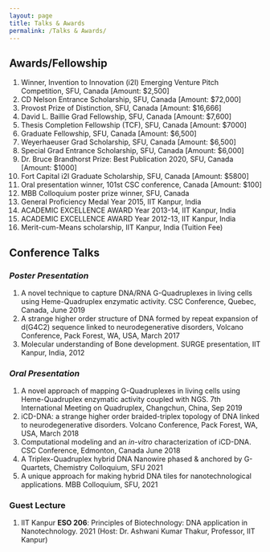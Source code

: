 ```yaml
---
layout: page
title: Talks & Awards
permalink: /Talks & Awards/
---
```


## Awards/Fellowship
1. Winner, Invention to Innovation (i2I) Emerging Venture Pitch Competition, SFU, Canada [Amount: $2,500]
2. CD Nelson Entrance Scholarship, SFU, Canada [Amount: $72,000]
3. Provost Prize of Distinction, SFU, Canada [Amount: $16,666]
4. David L. Baillie Grad Fellowship, SFU, Canada [Amount: $7,600]
5. Thesis Completion Fellowship (TCF), SFU, Canada [Amount: $7000]
6. Graduate Fellowship, SFU, Canada [Amount: $6,500]
7. Weyerhaeuser Grad Scholarship, SFU, Canada [Amount: $6,500]
8. Special Grad Entrance Scholarship, SFU, Canada [Amount: $6,000]
9. Dr. Bruce Brandhorst Prize: Best Publication 2020, SFU, Canada [Amount: $1000]
10. Fort Capital i2I Graduate Scholarship, SFU, Canada [Amount: $5800]
11. Oral presentation winner, 101st CSC conference, Canada [Amount: $100]
12. MBB Colloquium poster prize winner, SFU, Canada
13. General Proficiency Medal Year 2015, IIT Kanpur, India
14. ACADEMIC EXCELLENCE AWARD Year 2013-14, IIT Kanpur, India
15. ACADEMIC EXCELLENCE AWARD Year 2012-13, IIT Kanpur, India
16. Merit-cum-Means scholarship, IIT Kanpur, India (Tuition Fee)

## Conference Talks
### _Poster Presentation_
1. A novel technique to capture DNA/RNA G-Quadruplexes in living cells using Heme-Quadruplex enzymatic activity. CSC Conference, Quebec, Canada, June 2019
2. A strange higher order structure of DNA formed by repeat expansion of d(G4C2) sequence linked to neurodegenerative disorders, Volcano Conference, Pack Forest, WA, USA, March 2017
3. Molecular understanding of Bone development. SURGE presentation, IIT Kanpur, India, 2012

### _Oral Presentation_
1. A novel approach of mapping G-Quadruplexes in living cells using Heme-Quadruplex enzymatic activity coupled with NGS. 7th International Meeting on Quadruplex, Changchun, China, Sep 2019
2. iCD-DNA: a strange higher order braided-triplex topology of DNA linked to neurodegenerative disorders. Volcano Conference, Pack Forest, WA, USA, March 2018
3. Computational modeling and an _in-vitro_ characterization of iCD-DNA. CSC Conference, Edmonton, Canada June 2018
4. A Triplex-Quadruplex hybrid DNA Nanowire phased & anchored by G-Quartets, Chemistry Colloquium, SFU 2021
5. A unique approach for making hybrid DNA tiles for nanotechnological applications. MBB Colloquium, SFU, 2021

### Guest Lecture
1. IIT Kanpur **ESO 206**: Principles of Biotechnology: DNA application in Nanotechnology. 2021 (Host: Dr. Ashwani Kumar Thakur, Professor, IIT Kanpur)




